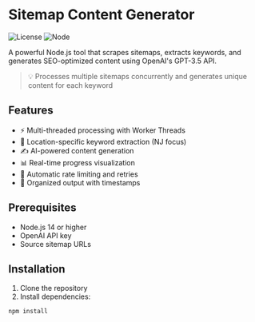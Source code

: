 # Sitemap Content Generator

![License](https://img.shields.io/badge/license-MIT-blue.svg)
![Node](https://img.shields.io/badge/node-%3E%3D14-green.svg)

A powerful Node.js tool that scrapes sitemaps, extracts keywords, and generates SEO-optimized content using OpenAI's GPT-3.5 API.

> 💡 Processes multiple sitemaps concurrently and generates unique content for each keyword

## Features

- ⚡️ Multi-threaded processing with Worker Threads
- 🎯 Location-specific keyword extraction (NJ focus)
- ✍️ AI-powered content generation
- 📊 Real-time progress visualization
- 🔄 Automatic rate limiting and retries
- 📁 Organized output with timestamps

## Prerequisites

- Node.js 14 or higher
- OpenAI API key
- Source sitemap URLs

## Installation

1. Clone the repository
2. Install dependencies:

```bash
npm install
